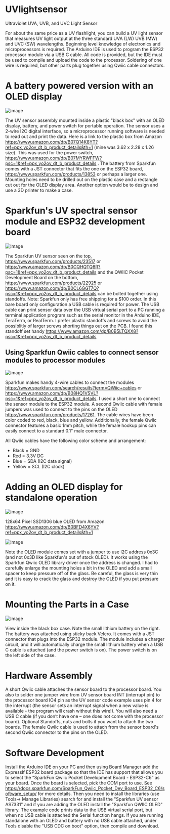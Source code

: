 # UVlightsensor
Ultraviolet UVA, UVB, and UVC Light Sensor

For about the same price as a UV flashlight, you can build a UV light sensor that measures UV light output at the three standard UVA (LW) UVB (MW) and UVC (SW) wavelengths. Beginning level knowledge of electronics and microprocessors is required. The Arduino IDE is used to program the ESP32 processor module via a USB C cable. All code is provided, but the IDE must be used to compile and upload the code to the processor. Soldering of one wire is required, but other parts plug together using Qwiic cable connectors.

# A battery powered version with an OLED display

![image](https://github.com/Gburdel/UVlightsensor/assets/30203498/78e72acd-2772-413b-8417-c29580e27386)



The UV sensor assembly mounted inside a plastic "black box" with an OLED display, battery, and power switch for portable operation. The sensor uses a 2-wire I2C digital interface, so a microprocessor running software is needed to read out and print the data. Here is a link to the plastic box from Amazon https://www.amazon.com/dp/B07Q14K8YT?ref=ppx_yo2ov_dt_b_product_details&th=1 (mine was 3.62 x 2.28 x 1.26 size). This was used for the power switch, https://www.amazon.com/dp/B07MYRWFFW?psc=1&ref=ppx_yo2ov_dt_b_product_details . The battery from Sparkfun comes with a JST connector that fits the one on the ESP32 board, https://www.sparkfun.com/products/13853 or perhaps a larger one. Mounting holes need to be drilled out on the plastic case and a rectangle cut out for the OLED display area. Another option would be to design and use a 3D printer to make a case.

# Sparkfun's UV spectral sensor module and ESP32 development board

![image](https://github.com/Gburdel/UVlightsensor/assets/30203498/f127e40c-00cd-446c-9e9d-424988e7fd5d)

The Sparkfun UV sensor seen on the top, https://www.sparkfun.com/products/23517 or https://www.amazon.com/dp/B0CQHQTQ8R?psc=1&ref=ppx_yo2ov_dt_b_product_details and the QWIIC Pocket Development Board on the bottom, https://www.sparkfun.com/products/22925 or https://www.amazon.com/dp/B0CL6GGT7Q?psc=1&ref=ppx_yo2ov_dt_b_product_details can be bolted together using standoffs. Note: Sparkfun only has free shipping for a $100 order. In this bare board only configuration a USB cable is required for power. The USB cable can print sensor data over the USB virtual serial port to a PC running a terminal application program such as the serial monitor in the Arduino IDE, TeraTerm, or RealTerm. I prefer plastic standoffs and screws to avoid the possiblitly of larger screws shorting things out on the PCB. I found this standoff set handy https://www.amazon.com/dp/B0B5LTQXX8?psc=1&ref=ppx_yo2ov_dt_b_product_details

## Using Sparkfun Qwiic cables to connect sensor modules to processor modules

![image](https://github.com/Gburdel/UVlightsensor/assets/30203498/2b331aa1-8549-415f-8748-a9a7e211efd0)

Sparkfun makes handy 4-wire cables to connect the modules https://www.sparkfun.com/search/results?term=QWiic+cables or https://www.amazon.com/dp/B08HQ1VSVL?psc=1&ref=ppx_yo2ov_dt_b_product_details. I used a short one to connect the sensor module to the ESP32 module. A second Qwiic cable with female jumpers was used to connect to the pins on the OLED https://www.sparkfun.com/products/17261.
The cable wires have been color coded to red, black, blue and yellow. Additionally, the female Qwiic connector features a basic 1mm pitch, while the female hookup pins can easily connect to a standard 0.1" male connector.

All Qwiic cables have the following color scheme and arrangement:

- Black = GND
- Red = 3.3V DC
- Blue = SDA (I2C data signal)
- Yellow = SCL (I2C clock)

# Adding an OLED display for standalone operation

![image](https://github.com/Gburdel/UVlightsensor/assets/30203498/3e799224-9420-40f1-9954-2e2ffc695200)


128x64 Pixel SSD1306 blue OLED from Amazon https://www.amazon.com/dp/B0BFD4X6YV?ref=ppx_yo2ov_dt_b_product_details&th=1

![image](https://github.com/Gburdel/UVlightsensor/assets/30203498/2a1cd0b9-9849-424d-a095-bf7439b44d42)

Note the OLED module comes set with a jumper to use I2C address 0x3C (and not 0x3D like Sparkfun's out of stock OLED). It works using the Sparkfun Qwiic OLED library driver once the address is changed. I had to carefully enlarge the mounting holes a bit in the OLED and add a small spacer to keep pressure off of the glass. Be careful, the glass is very thin and it is easy to crack the glass and destroy the OLED if you put pressure on it.

# Mounting the Parts in a Case

![image](https://github.com/Gburdel/UVlightsensor/assets/30203498/cb358408-6615-45a0-9e63-4a8c9b5b8d40)


View inside the black box case. Note the small lithium battery on the right. The battery was attached using sticky back Velcro.  It comes with a JST connector that plugs into the ESP32 module. The module includes a charger circuit, and it will automatically charge the small lithium battery when a USB C cable is attached (and the power switch is on). The power switch is on the left side of the case.

# Hardware Assembly 
A short Qwiic cable attaches the sensor board to the processor board. You also to solder one jumper wire from UV sensor board INT (interrupt pin) to the processor board IO4 pin as the UV sensor code example uses pin 4 for the interrupt (the sensor sets an interrupt signal when a new value is available - the program will crash without this wire!). You will also need a USB C cable (if you don’t have one – one does not come with the processor board). Optional Standoffs, nuts and bolts if you want to attach the two boards. The female Qwiic cable is used to attach from the sensor board's second Qwiic connector to the pins on the OLED.

# Software Development
Install the Arduino IDE on your PC and then using Board Manager add the ExpressIf ESP32 board package so that the IDE has support that allows you to select the “SparkFun Qwiic Pocket Development Board - ESP32-C6” as your board. Once the board is selected, pick the COM port to use. See https://docs.sparkfun.com/SparkFun_Qwiic_Pocket_Dev_Board_ESP32_C6/software_setup/ for more details. Then you need to install the libraries (use Tools-> Manage Libraries) search for and install the "Sparkfun UV sensor AS7331" and if you are adding the OLED install the "Sparkfun QWIIC OLED" library. 
The example code prints data to the USB virtual serial port, but when no USB cable is attached the Serial function hangs. If you are running standalone with an OLED and battery with no USB cable attached, under Tools disable the "USB CDC on boot" option, then compile and download.

 
